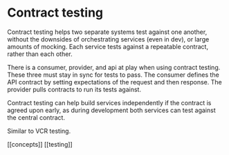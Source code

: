# Contract testing

Contract testing helps two separate systems test against one another, without the downsides of orchestrating services (even in dev), or large amounts of mocking. Each service tests against a repeatable contract, rather than each other.

There is a consumer, provider, and api at play when using contract testing. These three must stay in sync for tests to pass. The consumer defines the API contract by setting expectations of the request and then response. The provider pulls contracts to run its tests against.

Contract testing can help build services independently if the contract is agreed upon early, as during development both services can test against the central contract.

Similar to VCR testing.

[[concepts]]
[[testing]]

